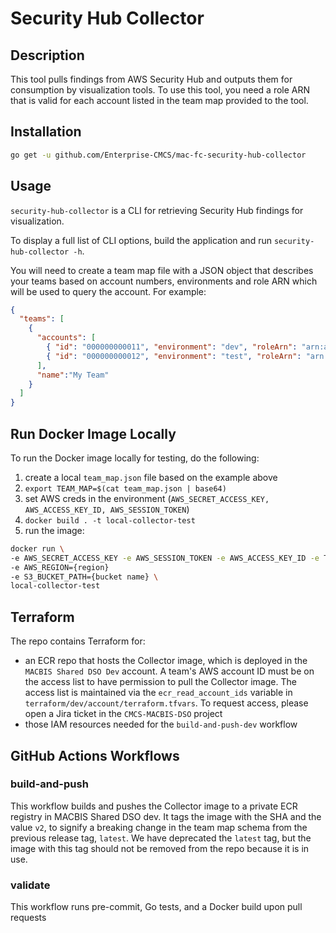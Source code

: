 # Security Hub Collector

## Description

This tool pulls findings from AWS Security Hub and outputs them for consumption by visualization tools. To use this tool, you need a role ARN that is valid for each account listed in the team map provided to the tool.

## Installation

```sh
go get -u github.com/Enterprise-CMCS/mac-fc-security-hub-collector
```

## Usage

`security-hub-collector` is a CLI for retrieving Security Hub findings for visualization.

To display a full list of CLI options, build the application and run `security-hub-collector -h`.


You will need to create a team map file with a JSON object that describes
your teams based on account numbers, environments and role ARN which will be used to query the account. For example:

```json
{
  "teams": [
    {
      "accounts": [
        { "id": "000000000011", "environment": "dev", "roleArn": "arn:aws:iam::000000000011:role/CustomRole" },
        { "id": "000000000012", "environment": "test", "roleArn": "arn:aws:iam::000000000012:role/delegatedadmin/developer/AnotherCustomRole" }
      ],
      "name":"My Team"
    }
  ]
}
```

## Run Docker Image Locally

To run the Docker image locally for testing, do the following:

1. create a local `team_map.json` file based on the example above
2. `export TEAM_MAP=$(cat team_map.json | base64)`
3. set AWS creds in the environment (`AWS_SECRET_ACCESS_KEY, AWS_ACCESS_KEY_ID, AWS_SESSION_TOKEN`)
4. `docker build . -t local-collector-test`
5. run the image:

```bash
docker run \
-e AWS_SECRET_ACCESS_KEY -e AWS_SESSION_TOKEN -e AWS_ACCESS_KEY_ID -e TEAM_MAP \
-e AWS_REGION={region}
-e S3_BUCKET_PATH={bucket name} \
local-collector-test
```

## Terraform

The repo contains Terraform for:

- an ECR repo that hosts the Collector image, which is deployed in the `MACBIS Shared DSO Dev` account. A team's AWS account ID must be on the access list to have permission to pull the Collector image. The access list is maintained via the `ecr_read_account_ids` variable in `terraform/dev/account/terraform.tfvars`. To request access, please open a Jira ticket in the `CMCS-MACBIS-DSO` project
- those IAM resources needed for the `build-and-push-dev` workflow

## GitHub Actions Workflows

### build-and-push

This workflow builds and pushes the Collector image to a private ECR registry in MACBIS Shared DSO dev. It tags the image with the SHA and the value `v2`, to signify a breaking change in the team map schema from the previous release tag, `latest`. We have deprecated the `latest` tag, but the image with this tag should not be removed from the repo because it is in use.

### validate

This workflow runs pre-commit, Go tests, and a Docker build upon pull requests


